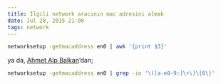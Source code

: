 ```yaml
---
title: İlgili network aracının mac adresini almak
date: Jul 28, 2015 21:00
tags: network
---
```


```bash
networksetup -getmacaddress en0 | awk '{print $3}'
```

ya da, [Ahmet Alp Balkan][link]’dan;

```bash
networksetup -getmacaddress en0 | grep -io '\([a-e0-9:]\+\)\{6\}'
```

[link]: http://disq.us/9c0bwt